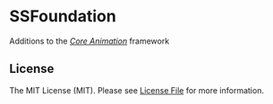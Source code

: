 # SSFoundation

Additions to the *[Core Animation](https://developer.apple.com/documentation/quartzcore)* framework

## License

The MIT License (MIT). Please see [License File](LICENSE.md) for more information.
